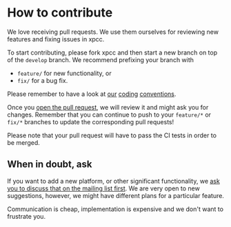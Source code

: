 # How to contribute

We love receiving pull requests. We use them ourselves for reviewing new features and fixing issues in xpcc.

To start contributing, please fork xpcc and then start a new branch on top of the `develop` branch.
We recommend prefixing your branch with
- `feature/` for new functionality, or
- `fix/` for a bug fix.

Please remember to have a look at [our](https://github.com/roboterclubaachen/xpcc-doc/blob/master/source/developer/coding_conventions.rst)
[coding](https://github.com/roboterclubaachen/xpcc-doc/blob/master/source/developer/coding_conventions.cpp)
[conventions](https://github.com/roboterclubaachen/xpcc-doc/blob/master/source/developer/coding_conventions.hpp).

Once you [open the pull request](https://github.com/roboterclubaachen/xpcc/pulls), we will review it and might ask you for changes.
Remember that you can continue to push to your `feature/*` or `fix/*` branches to update the corresponding pull requests!

Please note that your pull request will have to pass the CI tests in order to be merged.

## When in doubt, ask

If you want to add a new platform, or other significant functionality, we [ask you to discuss that on the mailing list first](http://mailman.rwth-aachen.de/mailman/listinfo/xpcc-dev). We are very open to new suggestions, however, we might have different plans for a particular feature.

Communication is cheap, implementation is expensive and we don't want to frustrate you.
